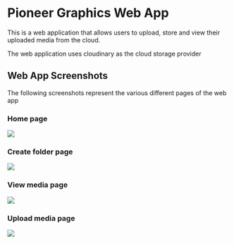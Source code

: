 <h1>Pioneer Graphics Web App</h1>
<p>This is a web application that allows users to upload, store and view their uploaded media from the cloud.</p>
<p>The web application uses cloudinary as the cloud storage provider</p>
<h2>Web App Screenshots</h2>
<p>The following screenshots represent the various different pages of the web app</p>
<h3>Home page</h3>
<img src="https://github.com/kevokagwima/Cloudinary-Graphics/assets/63863253/7a559cbd-c791-42f7-8712-9c317b9ccb7f">
<h3>Create folder page</h3>
<img src="https://github.com/kevokagwima/Cloudinary-Graphics/assets/63863253/ec8e7849-713b-4871-8dcb-3050b7432be7">
<h3>View media page</h3>
<img src="https://github.com/kevokagwima/Cloudinary-Graphics/assets/63863253/9005b471-fd19-4ef0-9a1b-41bf07f5180e">
<h3>Upload media page</h3>
<img src="https://github.com/kevokagwima/Cloudinary-Graphics/assets/63863253/4fa117bb-d619-431f-83a0-104883a3e3d8">
